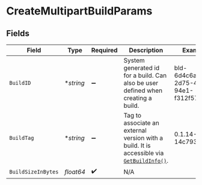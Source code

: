 # CreateMultipartBuildParams


## Fields

| Field                                                                                                                                                   | Type                                                                                                                                                    | Required                                                                                                                                                | Description                                                                                                                                             | Example                                                                                                                                                 |
| ------------------------------------------------------------------------------------------------------------------------------------------------------- | ------------------------------------------------------------------------------------------------------------------------------------------------------- | ------------------------------------------------------------------------------------------------------------------------------------------------------- | ------------------------------------------------------------------------------------------------------------------------------------------------------- | ------------------------------------------------------------------------------------------------------------------------------------------------------- |
| `BuildID`                                                                                                                                               | **string*                                                                                                                                               | :heavy_minus_sign:                                                                                                                                      | System generated id for a build. Can also be user defined when creating a build.                                                                        | bld-6d4c6a71-2d75-4b42-94e1-f312f57f33c5                                                                                                                |
| `BuildTag`                                                                                                                                              | **string*                                                                                                                                               | :heavy_minus_sign:                                                                                                                                      | Tag to associate an external version with a build. It is accessible via [`GetBuildInfo()`](https://hathora.dev/api#tag/BuildV2/operation/GetBuildInfo). | 0.1.14-14c793                                                                                                                                           |
| `BuildSizeInBytes`                                                                                                                                      | *float64*                                                                                                                                               | :heavy_check_mark:                                                                                                                                      | N/A                                                                                                                                                     |                                                                                                                                                         |